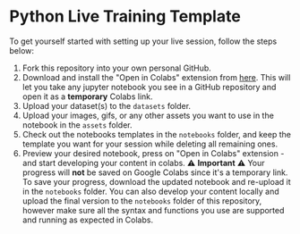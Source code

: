 # Python Live Training Template

To get yourself started with setting up your live session, follow the steps below:

1. Fork this repository into your own personal GitHub.
2. Download and install the "Open in Colabs" extension from [here](https://chrome.google.com/webstore/detail/open-in-colab/iogfkhleblhcpcekbiedikdehleodpjo?hl=en). This will let you take any jupyter notebook you see in a GitHub repository and open it as a **temporary** Colabs link.
3. Upload your dataset(s) to the `datasets` folder.
4. Upload your images, gifs, or any other assets you want to use in the notebook in the `assets` folder.
5. Check out the notebooks templates in the `notebooks` folder, and keep the template you want for your session while deleting all remaining ones.
6. Preview your desired notebook, press on "Open in Colabs" extension - and start developing your content in colabs. :warning: **Important** :warning: Your progress will **not** be saved on Google Colabs since it's a temporary link. To save your progress, download the updated notebook and re-upload it in the `notebooks` folder. You can also develop your content locally and upload the final version to the `notebooks` folder of this repository, however make sure all the syntax and functions you use are supported and running as expected in Colabs.
